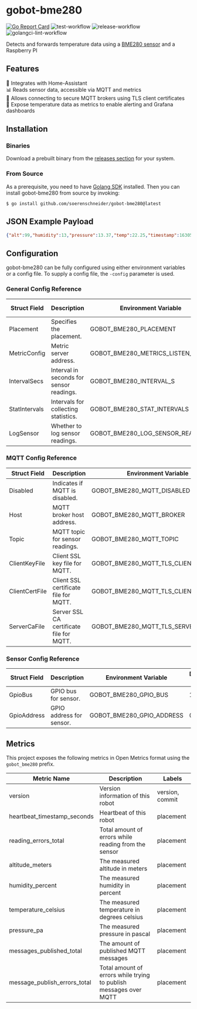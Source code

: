 # gobot-bme280
[![Go Report Card](https://goreportcard.com/badge/github.com/soerenschneider/gobot-bme280)](https://goreportcard.com/report/github.com/soerenschneider/gobot-bme280)
![test-workflow](https://github.com/soerenschneider/gobot-bme280/actions/workflows/test.yaml/badge.svg)
![release-workflow](https://github.com/soerenschneider/gobot-bme280/actions/workflows/release.yaml/badge.svg)
![golangci-lint-workflow](https://github.com/soerenschneider/gobot-bme280/actions/workflows/golangci-lint.yaml/badge.svg)

Detects and forwards temperature data using a [BME280 sensor](https://gobot.io/documentation/drivers/bme280/) and a Raspberry PI

## Features

🤖 Integrates with Home-Assistant<br/>
📊 Reads sensor data, accessible via MQTT and metrics<br/>
🔐 Allows connecting to secure MQTT brokers using TLS client certificates<br/>
🔭 Expose temperature data as metrics to enable alerting and Grafana dashboards<br/>

## Installation

### Binaries
Download a prebuilt binary from the [releases section](https://github.com/soerenschneider/gobot-bme280/releases) for your system.

### From Source
As a prerequisite, you need to have [Golang SDK](https://go.dev/dl/) installed. Then you can install gobot-bme280 from source by invoking:
```shell
$ go install github.com/soerenschneider/gobot-bme280@latest
```

## JSON Example Payload
```json
{"alt":99,"humidity":13,"pressure":13.37,"temp":22.25,"timestamp":1630563744}
```

## Configuration

gobot-bme280 can be fully configured using either environment variables or a config file. To supply a config file, the `-config` parameter is used.

### General Config Reference
| Struct Field      | Description                                  | Environment Variable              | Default Value   | Validation                               |
|-------------------|----------------------------------------------|-----------------------------------|-----------------|------------------------------------------|
| Placement         | Specifies the placement.                     | GOBOT_BME280_PLACEMENT            | N/A (required)  | required                                 |
| MetricConfig      | Metric server address.                       | GOBOT_BME280_METRICS_LISTEN_ADDR  | N/A (omitempty) | tcp_addr                                 |
| IntervalSecs      | Interval in seconds for sensor readings.     | GOBOT_BME280_INTERVAL_S           | 30              | min=30,max=300                           |
| StatIntervals     | Intervals for collecting statistics.         | GOBOT_BME280_STAT_INTERVALS       | N/A (dive)      | dive,min=10,max=3600                     |
| LogSensor         | Whether to log sensor readings.              | GOBOT_BME280_LOG_SENSOR_READINGS  | false           | N/A                                      |

### MQTT Config Reference
| Struct Field      | Description                               | Environment Variable                  | Default Value                                 | Validation                              |
|-------------------|-------------------------------------------|---------------------------------------|-----------------------------------------------|-----------------------------------------|
| Disabled          | Indicates if MQTT is disabled.            | GOBOT_BME280_MQTT_DISABLED            | false                                         | N/A                                     |
| Host              | MQTT broker host address.                 | GOBOT_BME280_MQTT_BROKER              | N/A (required_if=Disabled false, mqtt_broker) | required_if=Disabled false, mqtt_broker |
| Topic             | MQTT topic for sensor readings.           | GOBOT_BME280_MQTT_TOPIC               | N/A (required_if=Disabled false, mqtt_topic)  | required_if=Disabled false, mqtt_topic  |
| ClientKeyFile     | Client SSL key file for MQTT.             | GOBOT_BME280_MQTT_TLS_CLIENT_KEY_FILE | N/A (required_unless=ClientCertFile '', file) | required_unless=ClientCertFile '', file |
| ClientCertFile    | Client SSL certificate file for MQTT.     | GOBOT_BME280_MQTT_TLS_CLIENT_CRT_FILE | N/A (required_unless=ClientKeyFile '', file)  | required_unless=ClientKeyFile '', file  |
| ServerCaFile      | Server SSL CA certificate file for MQTT.  | GOBOT_BME280_MQTT_TLS_SERVER_CA_FILE  | N/A (omitempty, file)                         | required_unless=ClientKeyFile '', file  |

### Sensor Config Reference
| Struct Field      | Description               | Environment Variable          | Default Value | Validation      |
|-------------------|---------------------------|-------------------------------|---------------|-----------------|
| GpioBus           | GPIO bus for sensor.      | GOBOT_BME280_GPIO_BUS         | 1             | gte=0           |
| GpioAddress       | GPIO address for sensor.  | GOBOT_BME280_GPIO_ADDRESS     | 0x76          | gte=1,lte=200   |


## Metrics

This project exposes the following metrics in Open Metrics format using the `gobot_bme280` prefix.

| Metric Name                  | Description                                                       | Labels          |
|------------------------------|-------------------------------------------------------------------|-----------------|
| version                      | Version information of this robot                                 | version, commit |
| heartbeat_timestamp_seconds  | Heartbeat of this robot                                           | placement       |
| reading_errors_total         | Total amount of errors while reading from the sensor              | placement       |
| altitude_meters              | The measured altitude in meters                                   | placement       |
| humidity_percent             | The measured humidity in percent                                  | placement       |
| temperature_celsius          | The measured temperature in degrees celsius                       | placement       |
| pressure_pa                  | The measured pressure in pascal                                   | placement       |
| messages_published_total     | The amount of published MQTT messages                             | placement       |
| message_publish_errors_total | Total amount of errors while trying to publish messages over MQTT | placement       |

